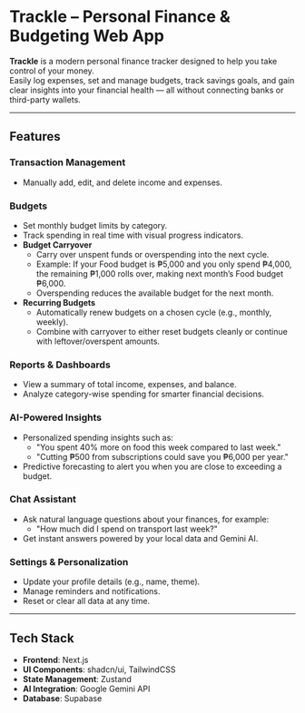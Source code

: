 # Trackle – Personal Finance & Budgeting Web App

**Trackle** is a modern personal finance tracker designed to help you take control of your money.  
Easily log expenses, set and manage budgets, track savings goals, and gain clear insights into your financial health — all without connecting banks or third-party wallets.

---

## Features

### Transaction Management
- Manually add, edit, and delete income and expenses.

### Budgets
- Set monthly budget limits by category.
- Track spending in real time with visual progress indicators.
- **Budget Carryover**
  - Carry over unspent funds or overspending into the next cycle.  
  - Example: If your Food budget is ₱5,000 and you only spend ₱4,000, the remaining ₱1,000 rolls over, making next month’s Food budget ₱6,000.  
  - Overspending reduces the available budget for the next month.
- **Recurring Budgets**
  - Automatically renew budgets on a chosen cycle (e.g., monthly, weekly).  
  - Combine with carryover to either reset budgets cleanly or continue with leftover/overspent amounts.

### Reports & Dashboards
- View a summary of total income, expenses, and balance.
- Analyze category-wise spending for smarter financial decisions.

### AI-Powered Insights
- Personalized spending insights such as:  
  - "You spent 40% more on food this week compared to last week."  
  - "Cutting ₱500 from subscriptions could save you ₱6,000 per year."
- Predictive forecasting to alert you when you are close to exceeding a budget.

### Chat Assistant
- Ask natural language questions about your finances, for example:  
  - "How much did I spend on transport last week?"  
- Get instant answers powered by your local data and Gemini AI.

### Settings & Personalization
- Update your profile details (e.g., name, theme).
- Manage reminders and notifications.
- Reset or clear all data at any time.

---

## Tech Stack
- **Frontend**: Next.js
- **UI Components**: shadcn/ui, TailwindCSS
- **State Management**: Zustand
- **AI Integration**: Google Gemini API
- **Database**: Supabase
